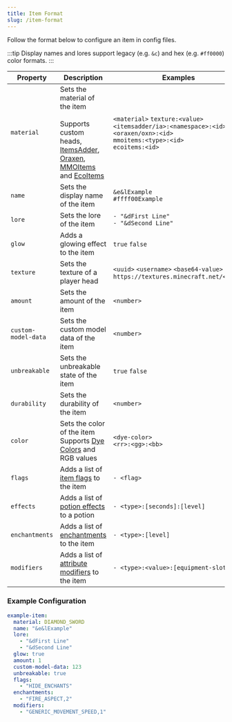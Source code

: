 ```yaml
---
title: Item Format
slug: /item-format
---
```


Follow the format below to configure an item in config files.<br/>

:::tip
Display names and lores support legacy (e.g. `&c`) and hex (e.g. `#ff0000`) color formats.
:::

| Property            | Description                                                                                                                                                                                                                                                                                     | Examples                                                                                                                                     |
|---------------------|-------------------------------------------------------------------------------------------------------------------------------------------------------------------------------------------------------------------------------------------------------------------------------------------------|----------------------------------------------------------------------------------------------------------------------------------------------|
| `material`          | Sets the material of the item<br/><br/>Supports custom heads,<br/>[ItemsAdder](https://www.spigotmc.org/resources/73355/), [Oraxen](https://www.spigotmc.org/resources/72448/), [MMOItems](https://www.spigotmc.org/resources/39267/) and [EcoItems](https://www.spigotmc.org/resources/94601/) | `<material>` `texture:<value>`<br/>`<itemsadder/ia>:<namespace>:<id>`<br/>`<oraxen/oxn>:<id>`<br/>`mmoitems:<type>:<id>`<br/>`ecoitems:<id>` |
| `name`              | Sets the display name of the item                                                                                                                                                                                                                                                               | `&e&lExample`<br/>`#ffff00Example`                                                                                                           |
| `lore`              | Sets the lore of the item                                                                                                                                                                                                                                                                       | `- "&dFirst Line"`<br/>`- "&dSecond Line"`                                                                                                   |
| `glow`              | Adds a glowing effect to the item                                                                                                                                                                                                                                                               | `true` `false`                                                                                                                               |
| `texture`           | Sets the texture of a player head                                                                                                                                                                                                                                                               | `<uuid>` `<username>` `<base64-value>`<br/>`https://textures.minecraft.net/<hash>`                                                           |
| `amount`            | Sets the amount of the item                                                                                                                                                                                                                                                                     | `<number>`                                                                                                                                   |
| `custom-model-data` | Sets the custom model data of the item                                                                                                                                                                                                                                                          | `<number>`                                                                                                                                   |
| `unbreakable`       | Sets the unbreakable state of the item                                                                                                                                                                                                                                                          | `true` `false`                                                                                                                               |
| `durability`        | Sets the durability of the item                                                                                                                                                                                                                                                                 | `<number>`                                                                                                                                   |
| `color`             | Sets the color of the item<br/>Supports [Dye Colors](https://hub.spigotmc.org/javadocs/spigot/org/bukkit/DyeColor.html) and RGB values                                                                                                                                                          | `<dye-color>`<br/>`<rr>:<gg>:<bb>`                                                                                                           |
| `flags`             | Adds a list of [item flags](https://hub.spigotmc.org/javadocs/spigot/org/bukkit/inventory/ItemFlag.html) to the item                                                                                                                                                                            | `- <flag>`                                                                                                                                   |
| `effects`           | Adds a list of [potion effects](https://hub.spigotmc.org/javadocs/spigot/org/bukkit/potion/PotionEffectType.html) to a potion                                                                                                                                                                   | `- <type>:[seconds]:[level] `                                                                                                                |
| `enchantments`      | Adds a list of [enchantments](https://hub.spigotmc.org/javadocs/spigot/org/bukkit/enchantments/Enchantment.html) to the item                                                                                                                                                                    | `- <type>:[level]`                                                                                                                           |
| `modifiers`         | Adds a list of [attribute modifiers](https://hub.spigotmc.org/javadocs/spigot/org/bukkit/attribute/Attribute.html) to the item                                                                                                                                                                  | `- <type>:<value>:[equipment-slot]`                                                                                                          |

### Example Configuration
```yaml
example-item:
  material: DIAMOND_SWORD
  name: "&e&lExample"
  lore:
    - "&dFirst Line"
    - "&dSecond Line"
  glow: true
  amount: 1
  custom-model-data: 123
  unbreakable: true
  flags:
    - "HIDE_ENCHANTS"
  enchantments:
    - "FIRE_ASPECT,2"
  modifiers:
    - "GENERIC_MOVEMENT_SPEED,1"
```